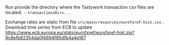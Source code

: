 Run
provide the directory where the Tastywork transaction csv files are located:
`--transactionsDir=...`

Exchange rates are static from file `src/main/resources/eurofxref-hist.csv` . Download time series from ECB to update
https://www.ecb.europa.eu/stats/eurofxref/eurofxref-hist.zip?9c8efb82354da0f4694f95dfb4a4e167
